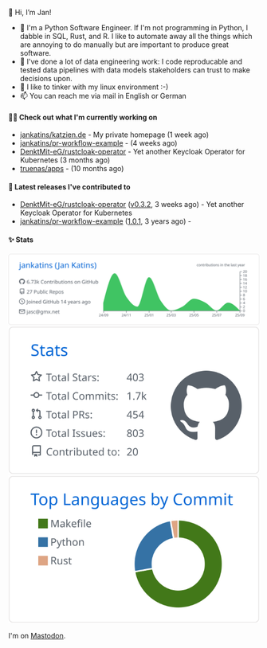 👋 Hi, I’m Jan!

- 🌱 I'm a Python Software Engineer. If I'm not programming in Python, I dabble in SQL, Rust, and R. 
  I like to automate away all the things which are annoying to do manually but are important to produce great software.
- 💪 I've done a lot of data engineering work: I code reproducable and tested data pipelines with 
  data models stakeholders can trust to make decisions upon.
- 💞️ I like to tinker with my linux environment :-)
- 📫 You can reach me via mail in English or German

#### 👩‍💻 Check out what I'm currently working on

- [jankatins/katzien.de](https://github.com/jankatins/katzien.de) - My private homepage (1 week ago)
- [jankatins/pr-workflow-example](https://github.com/jankatins/pr-workflow-example) -  (4 weeks ago)
- [DenktMit-eG/rustcloak-operator](https://github.com/DenktMit-eG/rustcloak-operator) - Yet another Keycloak Operator for Kubernetes (3 months ago)
- [truenas/apps](https://github.com/truenas/apps) -  (10 months ago)

#### 🔭 Latest releases I've contributed to

- [DenktMit-eG/rustcloak-operator](https://github.com/DenktMit-eG/rustcloak-operator) ([v0.3.2](https://github.com/DenktMit-eG/rustcloak-operator/releases/tag/v0.3.2), 3 weeks ago) - Yet another Keycloak Operator for Kubernetes
- [jankatins/pr-workflow-example](https://github.com/jankatins/pr-workflow-example) ([1.0.1](https://github.com/jankatins/pr-workflow-example/releases/tag/1.0.1), 3 years ago) - 


#### ✨ Stats

  [![](https://raw.githubusercontent.com/jankatins/jankatins/master/profile-summary-card-output/github/0-profile-details.svg)](https://github.com/vn7n24fzkq/github-profile-summary-cards)
  [![](https://raw.githubusercontent.com/jankatins/jankatins/master/profile-summary-card-output/github/3-stats.svg)](https://github.com/vn7n24fzkq/github-profile-summary-cards)
  [![](https://raw.githubusercontent.com/jankatins/jankatins/master/profile-summary-card-output/github/2-most-commit-language.svg)](https://github.com/vn7n24fzkq/github-profile-summary-cards)

I'm on <a rel="me" href="https://fosstodon.org/@jankatins">Mastodon</a>.
